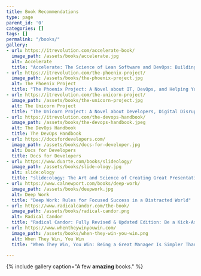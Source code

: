 ```yaml
---
title: Book Recommendations
type: page
parent_id: '0'
categories: []
tags: []
permalink: "/books/"
gallery:
- url: https://itrevolution.com/accelerate-book/
  image_path: /assets/books/accelerate.jpg
  alt: Accelerate
  title: "Accelerate: The Science of Lean Software and DevOps: Building and Scaling High Performing Technology Organizations"
- url: https://itrevolution.com/the-phoenix-project/
  image_path: /assets/books/the-phoenix-project.jpg
  alt: The Phoenix Project
  title: "The Phoenix Project: A Novel about IT, DevOps, and Helping Your Business Win"
- url: https://itrevolution.com/the-unicorn-project/
  image_path: /assets/books/the-unicorn-project.jpg
  alt: The Unicorn Project
  title: "The Unicorn Project: A Novel about Developers, Digital Disruption, and Thriving in the Age of Data"
- url: https://itrevolution.com/the-devops-handbook/
  image_path: /assets/books/the-devops-handbook.jpeg
  alt: The DevOps Handbook
  title: The DevOps Handbook
- url: https://docsfordevelopers.com/
  image_path: /assets/books/docs-for-developer.jpg
  alt: Docs for Developers
  title: Docs for Developers
- url: https://www.duarte.com/books/slideology/
  image_path: /assets/books/slide-ology.jpg
  alt: slide:ology
  title: "slide:ology: The Art and Science of Creating Great Presentations"
- url: https://www.calnewport.com/books/deep-work/
  image_path: /assets/books/deepwork.jpg
  alt: Deep Work
  title: "Deep Work: Rules for Focused Success in a Distracted World"
- url: https://www.radicalcandor.com/the-book/
  image_path: /assets/books/radical-candor.png
  alt: Radical Candor
  title: "Radical Candor: Fully Revised & Updated Edition: Be a Kick-Ass Boss Without Losing Your Humanity"
- url: https://www.whentheywinyouwin.com/
  image_path: /assets/books/when-they-win-you-win.png
  alt: When They Win, You Win
  title: "When They Win, You Win: Being a Great Manager Is Simpler Than You Think"

---
```


{% include gallery caption="A few **amazing** books." %}

